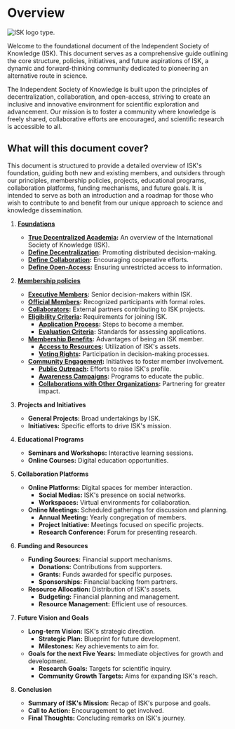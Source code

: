 # Overview

<img src="ISK-Type-OverView.png" alt="ISK logo type."/>

Welcome to the foundational document of the Independent Society of Knowledge (ISK).
This document serves as a comprehensive guide outlining the core structure, policies, initiatives, and future
aspirations of ISK, a dynamic and forward-thinking community dedicated to pioneering an alternative route in science.

The Independent Society of Knowledge is built upon the principles of decentralization, collaboration, and open-access,
striving to create an inclusive and innovative environment for scientific exploration and advancement.
Our mission is to foster a community where knowledge is freely shared, collaborative efforts are encouraged, and
scientific research is accessible to all.

## What will this document cover?

This document is structured to provide a detailed overview of ISK's foundation, guiding both new and existing members,
and outsiders through our principles, membership policies, projects, educational programs, collaboration platforms,
funding mechanisms, and future goals.
It is intended to serve as both an introduction and a roadmap for those who wish to contribute to and benefit from our
unique approach to science and knowledge dissemination.

1. **[Foundations](Foundations.md)**
    - **[True Decentralized Academia](True-Decentralized-Academia.md):** An overview of the International Society of Knowledge (ISK).
    - **[Define Decentralization](Decentralization.md):** Promoting distributed decision-making.
    - **[Define Collaboration](Collaboration.md):** Encouraging cooperative efforts.
    - **[Define Open-Access](Open-Access.md):** Ensuring unrestricted access to information.
2. **[Membership policies](Membership-Policies.md)**
    - **[Executive Members](Executive-Members.md):** Senior decision-makers within ISK.
    - **[Official Members](Official-Members.md):** Recognized participants with formal roles.
    - **[Collaborators](Collaborators.md):** External partners contributing to ISK projects.
    - **[Eligibility Criteria](Eligibility-Criteria.md):** Requirements for joining ISK.
        - **[Application Process](Application-Process.md):** Steps to become a member.
        - **[Evaluation Criteria](Evaluation-Criteria.md):** Standards for assessing applications.
    - **[Membership Benefits](Membership-benefits.md):** Advantages of being an ISK member.
        - **[Access to Resources](Access-to-Resources.md):** Utilization of ISK's assets.
        - **[Voting Rights](Voting-Rights.md):** Participation in decision-making processes.
    - **[Community Engagement](Community-Engagement.md):** Initiatives to foster member involvement.
        - **[Public Outreach](Publich-Outreach.md):** Efforts to raise ISK's profile.
        - **[Awareness Campaigns](Awareness-Campaigns.md):** Programs to educate the public.
        - **[Collaborations with Other Organizations](Collaboration-with-Other-Organizations.md):** Partnering for greater impact.
3. **Projects and Initiatives**
    - **General Projects:** Broad undertakings by ISK.
    - **Initiatives:** Specific efforts to drive ISK's mission.
4. **Educational Programs**
    - **Seminars and Workshops:** Interactive learning sessions.
    - **Online Courses:** Digital education opportunities.
5. **Collaboration Platforms**
    - **Online Platforms:** Digital spaces for member interaction.
        - **Social Medias:** ISK's presence on social networks.
        - **Workspaces:** Virtual environments for collaboration.
    - **Online Meetings:** Scheduled gatherings for discussion and planning.
        - **Annual Meeting:** Yearly congregation of members.
        - **Project Initiative:** Meetings focused on specific projects.
        - **Research Conference:** Forum for presenting research.
6. **Funding and Resources**
    - **Funding Sources:** Financial support mechanisms.
        - **Donations:** Contributions from supporters.
        - **Grants:** Funds awarded for specific purposes.
        - **Sponsorships:** Financial backing from partners.
    - **Resource Allocation:** Distribution of ISK's assets.
        - **Budgeting:** Financial planning and management.
        - **Resource Management:** Efficient use of resources.

7. **Future Vision and Goals**
    - **Long-term Vision:** ISK's strategic direction.
        - **Strategic Plan:** Blueprint for future development.
        - **Milestones:** Key achievements to aim for.
    - **Goals for the next Five Years:** Immediate objectives for growth and development.
        - **Research Goals:** Targets for scientific inquiry.
        - **Community Growth Targets:** Aims for expanding ISK's reach.

8. **Conclusion**
    - **Summary of ISK's Mission:** Recap of ISK's purpose and goals.
    - **Call to Action:** Encouragement to get involved.
    - **Final Thoughts:** Concluding remarks on ISK's journey.